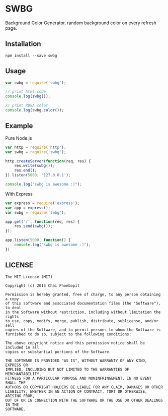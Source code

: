 SWBG
===

Background Color Generator, random background color on every refresh page.

## Installation

```
npm install --save swbg
```

## Usage

```javascript
var swbg = require('swbg');

// print html code
console.log(swbg());

// print RBGA color
console.log(swbg.color());
```

## Example

Pure Node.js

```javascript
var http = require('http');
var swbg = require('swbg');

http.createServer(function(req, res) {
	res.write(swbg());
	res.end();
}).listen(5000, '127.0.0.1');

console.log("swbg is awesome :)");
```

With Express

```javascript
var express = require('express');
var app = express();
var swbg = require('swbg');

app.get('/', function(req, res) {
	res.send(swbg());
});

app.listen(5000, function() {
	console.log("swbg is awesome :)");
})
```

## LICENSE

	The MIT License (MIT)

	Copyright (c) 2015 Chai Phonbopit

	Permission is hereby granted, free of charge, to any person obtaining a copy
	of this software and associated documentation files (the "Software"), to deal
	in the Software without restriction, including without limitation the rights
	to use, copy, modify, merge, publish, distribute, sublicense, and/or sell
	copies of the Software, and to permit persons to whom the Software is
	furnished to do so, subject to the following conditions:

	The above copyright notice and this permission notice shall be included in all
	copies or substantial portions of the Software.

	THE SOFTWARE IS PROVIDED "AS IS", WITHOUT WARRANTY OF ANY KIND, EXPRESS OR
	IMPLIED, INCLUDING BUT NOT LIMITED TO THE WARRANTIES OF MERCHANTABILITY,
	FITNESS FOR A PARTICULAR PURPOSE AND NONINFRINGEMENT. IN NO EVENT SHALL THE
	AUTHORS OR COPYRIGHT HOLDERS BE LIABLE FOR ANY CLAIM, DAMAGES OR OTHER
	LIABILITY, WHETHER IN AN ACTION OF CONTRACT, TORT OR OTHERWISE, ARISING FROM,
	OUT OF OR IN CONNECTION WITH THE SOFTWARE OR THE USE OR OTHER DEALINGS IN THE
	SOFTWARE.


